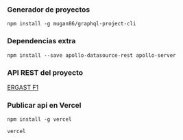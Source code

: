 ### Generador de proyectos

```
npm install -g mugan86/graphql-project-cli
```

### Dependencias extra

```
npm install --save apollo-datasource-rest apollo-server
```

### API REST del proyecto

[ERGAST F1](https://ergast.com/mrd/)

### Publicar api en Vercel

```
npm install -g vercel
```

```
vercel
```